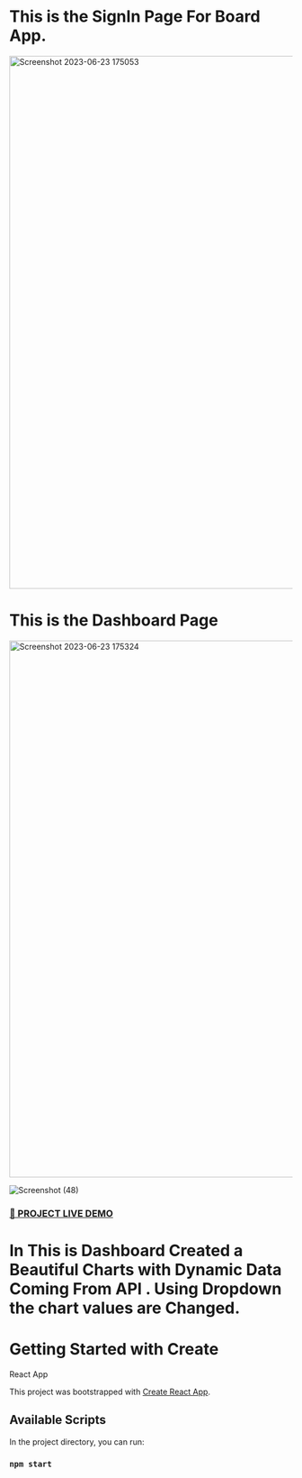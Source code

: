 # This is the SignIn Page For Board App.
<img width="946" alt="Screenshot 2023-06-23 175053" src="https://github.com/umesh-9/listed-company-reactjs-project/assets/87893815/62f10c55-ac6e-4cbc-adb2-613941c65f98">

# This is the Dashboard Page
<img width="953" alt="Screenshot 2023-06-23 175324" src="https://github.com/umesh-9/listed-company-reactjs-project/assets/87893815/c05cdccc-1fd8-490e-b297-3c93e0b9e9b2">

![Screenshot (48)](https://github.com/umesh-9/listed-company-reactjs-project/assets/87893815/2d030353-a59b-49e3-9e70-14adbb98d946)

### [🚀 PROJECT LIVE  DEMO](https://boardapp.netlify.app/)
# In This is Dashboard Created a Beautiful Charts with Dynamic Data Coming From API . Using Dropdown the chart values are Changed.

# Getting Started with Create
 React App

This project was bootstrapped with [Create React App](https://github.com/facebook/create-react-app).
## Available Scripts

In the project directory, you can run:

### `npm start`
